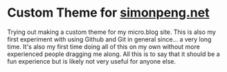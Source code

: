 # Custom Theme for [simonpeng.net](https://simonpeng.net)

Trying out making a custom theme for my micro.blog site. This is also my first experiment with using Github and Git in general since... a very long time. It's also my first time doing all of this on my own without more experienced people dragging me along. All this is to say that it should be a fun experience but is likely not very useful for anyone else.